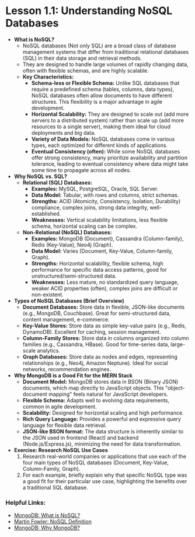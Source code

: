 # Lesson 1.1: Understanding NoSQL Databases

*   **What is NoSQL?**
    *   NoSQL databases (Not only SQL) are a broad class of database management systems that differ from traditional relational databases (SQL) in their data storage and retrieval methods.
    *   They are designed to handle large volumes of rapidly changing data, often with flexible schemas, and are highly scalable.
    *   **Key Characteristics:**
        *   **Schema-less or Flexible Schema:** Unlike SQL databases that require a predefined schema (tables, columns, data types), NoSQL databases often allow documents to have different structures. This flexibility is a major advantage in agile development.
        *   **Horizontal Scalability:** They are designed to scale out (add more servers to a distributed system) rather than scale up (add more resources to a single server), making them ideal for cloud deployments and big data.
        *   **Variety of Data Models:** NoSQL databases come in various types, each optimized for different kinds of applications.
        *   **Eventual Consistency (often):** While some NoSQL databases offer strong consistency, many prioritize availability and partition tolerance, leading to eventual consistency where data might take some time to propagate across all nodes.
*   **Why NoSQL vs. SQL?**
    *   **Relational (SQL) Databases:**
        *   **Examples:** MySQL, PostgreSQL, Oracle, SQL Server.
        *   **Data Model:** Tabular, with rows and columns, strict schemas.
        *   **Strengths:** ACID (Atomicity, Consistency, Isolation, Durability) compliance, complex joins, strong data integrity, well-established.
        *   **Weaknesses:** Vertical scalability limitations, less flexible schema, horizontal scaling can be complex.
    *   **Non-Relational (NoSQL) Databases:**
        *   **Examples:** MongoDB (Document), Cassandra (Column-family), Redis (Key-Value), Neo4j (Graph).
        *   **Data Model:** Varies (Document, Key-Value, Column-family, Graph).
        *   **Strengths:** Horizontal scalability, flexible schema, high performance for specific data access patterns, good for unstructured/semi-structured data.
        *   **Weaknesses:** Less mature, no standardized query language, weaker ACID properties (often), complex joins are difficult or non-existent.
*   **Types of NoSQL Databases (Brief Overview)**
    *   **Document Databases:** Store data in flexible, JSON-like documents (e.g., MongoDB, Couchbase). Great for semi-structured data, content management, e-commerce.
    *   **Key-Value Stores:** Store data as simple key-value pairs (e.g., Redis, DynamoDB). Excellent for caching, session management.
    *   **Column-Family Stores:** Store data in columns organized into column families (e.g., Cassandra, HBase). Good for time-series data, large-scale analytics.
    *   **Graph Databases:** Store data as nodes and edges, representing relationships (e.g., Neo4j, Amazon Neptune). Ideal for social networks, recommendation engines.
*   **Why MongoDB is a Good Fit for the MERN Stack**
    *   **Document Model:** MongoDB stores data in BSON (Binary JSON) documents, which map directly to JavaScript objects. This "object-document mapping" feels natural for JavaScript developers.
    *   **Flexible Schema:** Adapts well to evolving data requirements, common in agile development.
    *   **Scalability:** Designed for horizontal scaling and high performance.
    *   **Rich Query Language:** Provides a powerful and expressive query language for flexible data retrieval.
    *   **JSON-like BSON format:** The data structure is inherently similar to the JSON used in frontend (React) and backend (Node.js/Express.js), minimizing the need for data transformation.
*   **Exercise: Research NoSQL Use Cases**
    1.  Research real-world companies or applications that use each of the four main types of NoSQL databases (Document, Key-Value, Column-Family, Graph).
    2.  For each example, briefly explain why that specific NoSQL type was a good fit for their particular use case, highlighting the benefits over a traditional SQL database.

### Helpful Links:

*   [MongoDB: What is NoSQL?](https://www.mongodb.com/nosql-explained)
*   [Martin Fowler: NoSQL Definition](https://martinfowler.com/nosql.html)
*   [MongoDB: Why MongoDB?](https://www.mongodb.com/why-mongodb)
